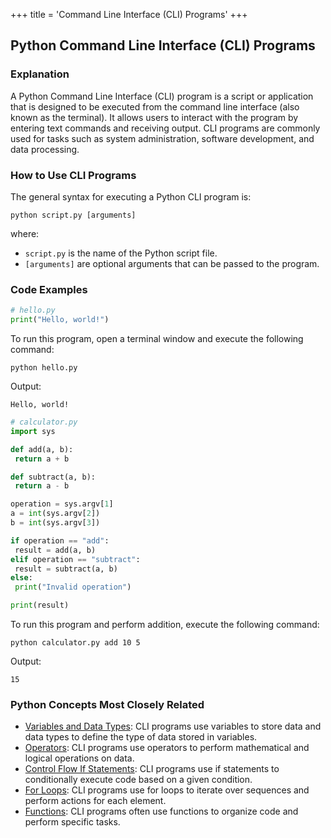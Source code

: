 +++
 title = 'Command Line Interface (CLI) Programs'
+++
## Python Command Line Interface (CLI) Programs

### Explanation

A Python Command Line Interface (CLI) program is a script or application that is designed to be executed from the command line interface (also known as the terminal). It allows users to interact with the program by entering text commands and receiving output. CLI programs are commonly used for tasks such as system administration, software development, and data processing.

### How to Use CLI Programs

The general syntax for executing a Python CLI program is:

```
python script.py [arguments]
```

where:

- `script.py` is the name of the Python script file.
- `[arguments]` are optional arguments that can be passed to the program.

### Code Examples

```python
# hello.py
print("Hello, world!")
```

To run this program, open a terminal window and execute the following command:

```
python hello.py
```

Output:

```
Hello, world!
```

```python
# calculator.py
import sys

def add(a, b):
 return a + b

def subtract(a, b):
 return a - b

operation = sys.argv[1]
a = int(sys.argv[2])
b = int(sys.argv[3])

if operation == "add":
 result = add(a, b)
elif operation == "subtract":
 result = subtract(a, b)
else:
 print("Invalid operation")

print(result)
```

To run this program and perform addition, execute the following command:

```
python calculator.py add 10 5
```

Output:

```
15
```

### Python Concepts Most Closely Related

- [Variables and Data Types](./../variables-and-data-types/): CLI programs use variables to store data and data types to define the type of data stored in variables.
- [Operators](./../operators/): CLI programs use operators to perform mathematical and logical operations on data.
- [Control Flow If Statements](./../control-flow-if-statements/): CLI programs use if statements to conditionally execute code based on a given condition.
- [For Loops](./../for-loops/): CLI programs use for loops to iterate over sequences and perform actions for each element.
- [Functions](./../functions/): CLI programs often use functions to organize code and perform specific tasks.